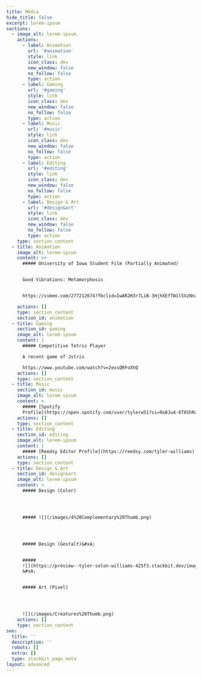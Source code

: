 ```yaml
---
title: Media
hide_title: false
excerpt: lorem-ipsum
sections:
  - image_alt: lorem-ipsum
    actions:
      - label: Animation
        url: '#animation'
        style: link
        icon_class: dev
        new_window: false
        no_follow: false
        type: action
      - label: Gaming
        url: '#gaming'
        style: link
        icon_class: dev
        new_window: false
        no_follow: false
        type: action
      - label: Music
        url: '#music'
        style: link
        icon_class: dev
        new_window: false
        no_follow: false
        type: action
      - label: Editing
        url: '#editing'
        style: link
        icon_class: dev
        new_window: false
        no_follow: false
        type: action
      - label: Design & Art
        url: '#design&art'
        style: link
        icon_class: dev
        new_window: false
        no_follow: false
        type: action
    type: section_content
  - title: Animation
    image_alt: lorem-ipsum
    content: >+
      ##### University of Iowa Student Film (Partially Animated)


      Good Vibrations: Metamorphosis


      https://vimeo.com/277212674?fbclid=IwAR2H3r7LiB-3HjhXEfTW1l5XzNnzwZr2twLJ5bARwi2yCZwQAONxV-lwpJs

    actions: []
    type: section_content
    section_id: animation
  - title: Gaming
    section_id: gaming
    image_alt: lorem-ipsum
    content: |
      ##### Competitive Tetris Player

      A recent game of Jstris

      https://www.youtube.com/watch?v=2exsQRFoXhQ
    actions: []
    type: section_content
  - title: Music
    section_id: music
    image_alt: lorem-ipsum
    content: >
      ##### [Spotify
      Profile](https://open.spotify.com/user/tylerw51?si=9o8Ju4-6T8ShRambF-E3Tg)
    actions: []
    type: section_content
  - title: Editing
    section_id: editing
    image_alt: lorem-ipsum
    content: |
      ##### [Reedsy Editor Profile](https://reedsy.com/tyler-williams)
    actions: []
    type: section_content
  - title: Design & Art
    section_id: design&art
    image_alt: lorem-ipsum
    content: >
      ##### Design (Color)




      ##### ![](/images/4%20Complementary%20Thumb.png)




      ##### Design (Gestalt)&#xA;


      #####
      ![](https://preview--tyler-solon-williams-425f3.stackbit.dev/images/4%20Figure-Ground%20Thumb.png)     
      &#xA;


      ##### Art (Pixel)




      ![](/images/Creatures%20Thumb.png)
    actions: []
    type: section_content
seo:
  title: ''
  description: ''
  robots: []
  extra: []
  type: stackbit_page_meta
layout: advanced
---
```

